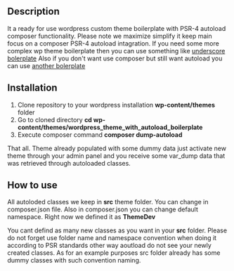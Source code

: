 ## Description
It a ready for use wordpress custom theme boilerplate with PSR-4 autoload composer functionality.
Please note we maximize simplify it keep main focus on a composer PSR-4 autoload intagration. If you need some more complex wp theme boilerplate then you can use something like [underscore bolerplate](https://underscores.me/) Also if you don't want use composer but still want autoload you can use [another bolerplate](https://github.com/WPTT/autoload) 

## Installation
1. Clone repository to your wordpress installation **wp-content/themes** folder
2. Go to cloned directory **cd wp-content/themes/wordpress_theme_with_autoload_boilerplate**
3. Execute composer command **composer dump-autoload** 

That all. Theme already populated with some dummy data just activate new theme through your admin panel and you receive some var_dump data that was retrieved through autoloaded classes.

## How to use
All autoloded classes we keep in **src** theme folder. You can change in composer.json file. Also in composer.json you can change default namespace. Right now we defined it as **ThemeDev**

You cant defind as many new classes as you want in your **src** folder. Please do not forget use folder name and namespace convention when doing it according to PSR standards other way aoutload do not see your newly created classes. As for an example purposes src folder already has some dummy classes with such convention naming.
